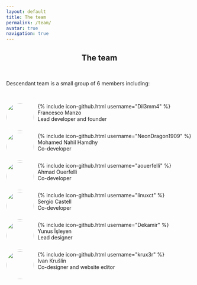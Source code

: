 ```yaml
---
layout: default
title: The team
permalink: /team/
avatar: true
navigation: true
---
```

<center><h2> The team </h2></center>

<br>
<p>Descendant team is a small group of 6 members including:</p>

<br>
<p style="padding-bottom:15px;"><img src="https://i.ibb.co/CVNtSYp/dil3mm4.jpg" style="border-radius: 50%; margin-right:10px; width:75px; height:75px;" align="left"/> 
{% include icon-github.html username="Dil3mm4" %}<br>
Francesco Manzo<br>
Lead developer and founder<br></p>

<p style="padding-bottom:15px;"><img src="https://i.ibb.co/VqjR8wF/nahil.jpg" style="border-radius: 50%; margin-right:10px; width:75px; height:75px;" align="left"/> {% include icon-github.html username="NeonDragon1909" %}<br>
Mohamed Nahil Hamdhy<br>
Co-developer<br></p>

<p style="padding-bottom:15px;"><img src="https://avatars3.githubusercontent.com/u/11808979?s=400&v=4" style="border-radius: 50%; margin-right:10px; width:75px; height:75px;" align="left"/>
{% include icon-github.html username="aouerfelli" %}<br>
Ahmad Ouerfelli<br>
Co-developer<br></p>

<p style="padding-bottom:15px;"><img src="https://i.ibb.co/Tk4QtkJ/sergi.jpg" style="border-radius: 50%; margin-right:10px; width:75px; height:75px;" align="left"/> 
{% include icon-github.html username="linuxct" %}<br>
Sergio Castell<br>
Co-developer<br></p>

<p style="padding-bottom:15px;"><img src="https://i.ibb.co/f9gCwDv/yunus.jpg" style="border-radius: 50%; margin-right:10px; width:75px; height:75px;" align="left"/> 
{% include icon-github.html username="Dekamir" %}<br>
Yunus İşleyen<br>
Lead designer<br></p>

<p><img src="https://i.ibb.co/sgctdnV/krule.jpg" style="border-radius: 50%; margin-right:10px; width:75px; height:75px;" align="left"/> 
{% include icon-github.html username="krux3r" %}<br>
Ivan Krušlin  <br>
Co-designer and website editor<br></p>




